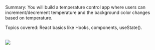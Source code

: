 <p>Summary:
You will build a temperature control app where users can increment/decrement temperature and the background color changes based on temperature.

Topics covered:
React basics like Hooks, components, useState().</p>\
<img src="https://user-images.githubusercontent.com/103887168/168281018-0c10d5af-ef60-4c52-b41f-0727459af7aa.gif" >

